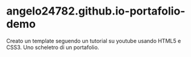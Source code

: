 # angelo24782.github.io-portafolio-demo
Creato un template seguendo un tutorial su youtube usando HTML5 e CSS3. Uno scheletro di un portafolio.
